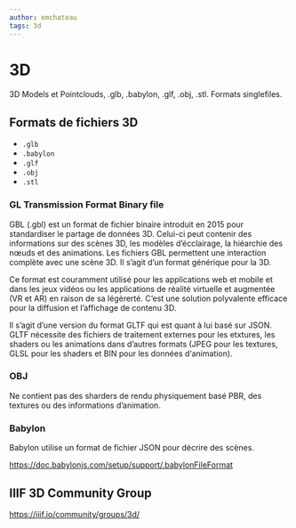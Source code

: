 ```yaml
---
author: emchateau
tags: 3d
---
```


# 3D

3D Models et Pointclouds, .glb, .babylon, .glf, .obj, .stl. Formats singlefiles.

## Formats de fichiers 3D

- `.glb`
- `.babylon`
- `.glf `
- `.obj`
- `.stl`

### GL Transmission Format Binary file

GBL (.gbl)  est un format de fichier binaire introduit en 2015 pour standardiser le partage de données 3D. Celui-ci peut contenir des informations sur des scènes 3D, les modèles d’écclairage, la hiéarchie des nœuds et des animations. Les fichiers GBL permettent une interaction complète avec une scène 3D. Il s’agit d’un format générique pour la 3D.

Ce format est couramment utilisé pour les applications web et mobile et dans les jeux vidéos ou les applications de réalité virtuelle et augmentée (VR et AR) en raison de sa légèrerté. C‘est une solution polyvalente efficace pour la diffusion et l’affichage de contenu 3D.

Il s’agit d’une version du format GLTF qui est quant à lui basé sur JSON. GLTF nécessite des fichiers de traitement externes pour les etxtures, les shaders ou les animations dans d’autres formats (JPEG pour les textures, GLSL pour les shaders et BIN pour les données d‘animation).

### OBJ

Ne contient pas des sharders de rendu physiquement basé PBR, des textures ou des informations d’animation.

### Babylon

Babylon utilise un format de fichier JSON pour décrire des scènes. 

https://doc.babylonjs.com/setup/support/.babylonFileFormat



## IIIF 3D Community Group

https://iiif.io/community/groups/3d/